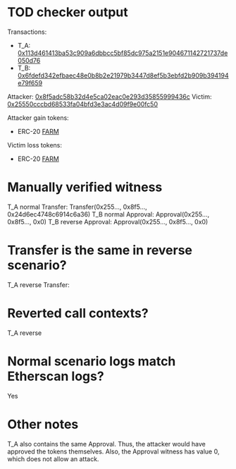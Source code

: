 # TOD checker output

Transactions:
- T_A: [0x113d461413ba53c909a6dbbcc5bf85dc975a2151e904671142721737de050d76](https://etherscan.io/tx/0x113d461413ba53c909a6dbbcc5bf85dc975a2151e904671142721737de050d76)
- T_B: [0x6fdefd342efbaec48e0b8b2e21979b3447d8ef5b3ebfd2b909b394194e79f659](https://etherscan.io/tx/0x6fdefd342efbaec48e0b8b2e21979b3447d8ef5b3ebfd2b909b394194e79f659)


Attacker: [0x8f5adc58b32d4e5ca02eac0e293d35855999436c](https://etherscan.io/address/0x8f5adc58b32d4e5ca02eac0e293d35855999436c)
Victim: [0x25550cccbd68533fa04bfd3e3ac4d09f9e00fc50](https://etherscan.io/address/0x25550cccbd68533fa04bfd3e3ac4d09f9e00fc50)

Attacker gain tokens:
- ERC-20 [FARM](https://etherscan.io/token/0xa0246c9032bc3a600820415ae600c6388619a14d)

Victim loss tokens:
- ERC-20 [FARM](https://etherscan.io/token/0xa0246c9032bc3a600820415ae600c6388619a14d)

# Manually verified witness

T_A normal Transfer: Transfer(0x255..., 0x8f5..., 0x24d6ec4748c6914c6a36)
T_B normal Approval: Approval(0x255..., 0x8f5..., 0x0)
T_B reverse Approval: Approval(0x255..., 0x8f5..., 0x0)

# Transfer is the same in reverse scenario?

T_A reverse Transfer: <reverted>

# Reverted call contexts?

T_A reverse

# Normal scenario logs match Etherscan logs?

Yes

# Other notes

T_A also contains the same Approval. Thus, the attacker would have approved the tokens themselves. Also, the Approval witness has value 0, which does not allow an attack.